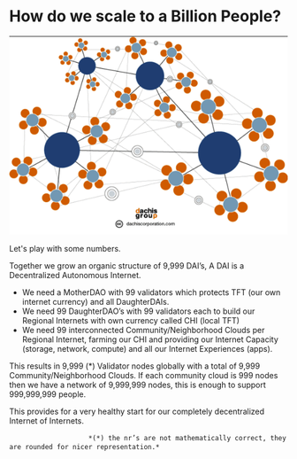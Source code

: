 # How do we scale to a Billion People?

![image alt text](img/scale_up_visual.png )

Let's play with some numbers.

Together we grow an organic structure of 9,999 DAI’s, A DAI is a Decentralized Autonomous Internet.

* We need a MotherDAO with 99 validators which protects TFT (our own internet currency) and all DaughterDAIs.
* We need 99 DaughterDAO’s with 99 validators each to build our Regional Internets with own currency called CHI (local TFT)
* We need 99 interconnected Community/Neighborhood Clouds per Regional Internet, farming our CHI and providing our Internet Capacity (storage, network, compute) and all our Internet Experiences (apps).

This results in 9,999 (*) Validator nodes globally with a total of 9,999 Community/Neighborhood Clouds. If each community cloud is 999 nodes then we have a network of 9,999,999 nodes, this is enough to support 999,999,999 people. 

This provides for a very healthy start for our completely decentralized Internet of Internets.

						*(*) the nr’s are not mathematically correct, they are rounded for nicer representation.*
